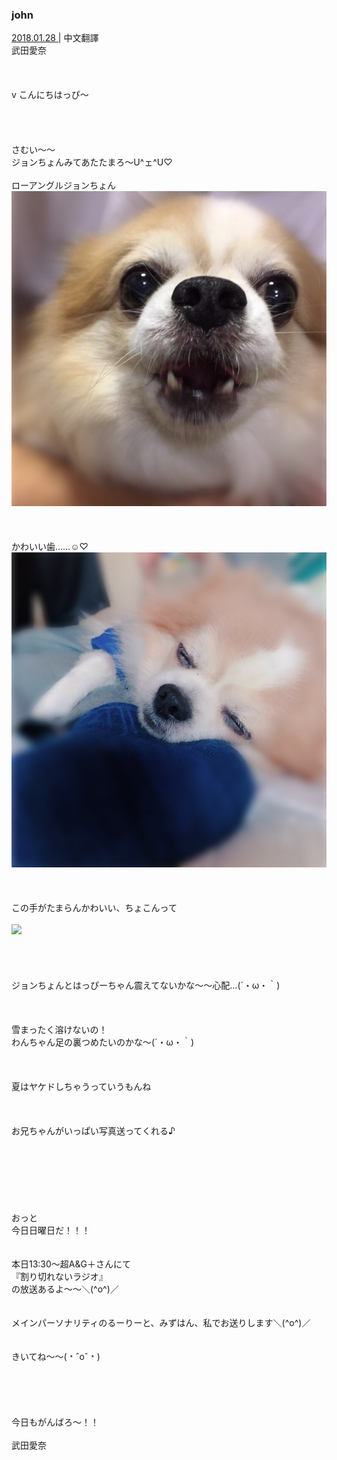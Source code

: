 ### john
<a target="_blank" rel="noreferrer noopener" href="http://blog.nanabunnonijyuuni.com/s/n227/diary/detail/438?ima=1914&cd=blog">2018.01.28 </a>| 中文翻譯<a target="_blank" rel="noreferrer noopener" href=""></a><br>
武田愛奈<br><br><br><br>v
こんにちはっぴ〜<br><br><br><br><br>
さむい〜〜<br>
ジョンちょんみてあたたまろ〜U^ェ^U♡<br><br>
ローアングルジョンちょん<br>
<img src="../../../../../Album/Backup/Blog/Aina/Jan2018/20180128_Blog_Aina_1.jpg"><br><br><br><br>
かわいい歯……☺️♡<br>
<img src="../../../../../Album/Backup/Blog/Aina/Jan2018/20180128_Blog_Aina_2.jpg"><br><br><br><br>
この手がたまらんかわいい、ちょこんって<br><br>
<img src="../../../../../Album/Backup/Blog/Aina/Jan2018/20180128_Blog_Aina_3.jpg"><br><br><br><br><br>
ジョンちょんとはっぴーちゃん震えてないかな〜〜心配…(´・ω・｀)<br><br><br><br>
雪まったく溶けないの！<br>
わんちゃん足の裏つめたいのかな〜(´・ω・｀)<br><br><br><br>
夏はヤケドしちゃうっていうもんね<br><br><br><br>
お兄ちゃんがいっぱい写真送ってくれる♪<br><br><br><br><br><br><br><br>
おっと<br>
今日日曜日だ！！！<br><br><br>
本日13:30〜超A&G＋さんにて<br>
『割り切れないラジオ』<br>
の放送あるよ〜〜＼(^o^)／<br><br><br>
メインパーソナリティのるーりーと、みずはん、私でお送りします＼(^o^)／<br><br><br>
きいてね〜〜(﹡ˆoˆ﹡)<br><br><br><br><br><br>
今日もがんばろ〜！！<br><br>
武田愛奈